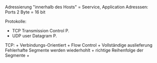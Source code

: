 Adressierung "innerhalb des Hosts"
= Seervice, Application
Adresssen: Ports
				2 Byte = 16 bit

Protokolle:
+ TCP          Transmission Control P.
+ UDP         user Datagram P.

TCP: + Verbindungs-Orientiert
        + Flow Control
        + Vollständige auslieferung
           Fehlerhafte Segmente
           werden wiederhohlt
        + richtige Reihenfolge der Segmente
        + 